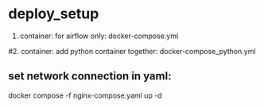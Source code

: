 # deploy_setup
1. container: 
for airflow only:
docker-compose.yml

#2. container: add python container together:
docker-compose_python.yml


## set network connection in yaml:
docker compose -f nginx-compose.yaml up -d
